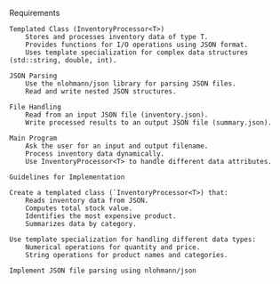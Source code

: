 Requirements

    Templated Class (InventoryProcessor<T>)
        Stores and processes inventory data of type T.
        Provides functions for I/O operations using JSON format.
        Uses template specialization for complex data structures (std::string, double, int).

    JSON Parsing
        Use the nlohmann/json library for parsing JSON files.
        Read and write nested JSON structures.

    File Handling
        Read from an input JSON file (inventory.json).
        Write processed results to an output JSON file (summary.json).

    Main Program
        Ask the user for an input and output filename.
        Process inventory data dynamically.
        Use InventoryProcessor<T> to handle different data attributes.

    Guidelines for Implementation

    Create a templated class (`InventoryProcessor<T>) that:
        Reads inventory data from JSON.
        Computes total stock value.
        Identifies the most expensive product.
        Summarizes data by category.

    Use template specialization for handling different data types:
        Numerical operations for quantity and price.
        String operations for product names and categories.

    Implement JSON file parsing using nlohmann/json